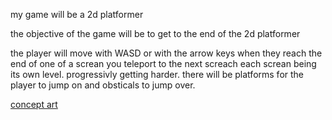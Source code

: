 my game will be a 2d platformer 

the objective of the game will be to get to the end of the 2d platformer 

the player will move with WASD or with the arrow keys when they reach the end of one of a screan you teleport to the next screach each screan being its own level. progressivly getting harder. there will be platforms for the player to jump on and obsticals to jump over.

[concept art](concecpt.html)
